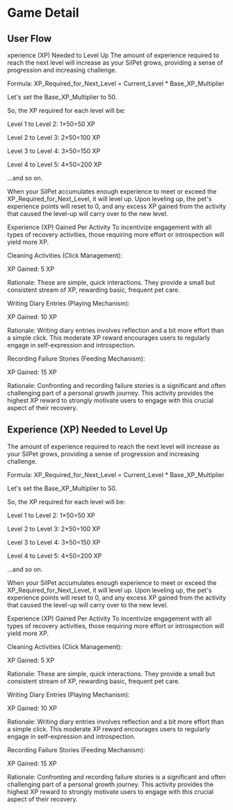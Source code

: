 # Game Detail

## User Flow
xperience (XP) Needed to Level Up
The amount of experience required to reach the next level will increase as your SilPet grows, providing a sense of progression and increasing challenge.

Formula: XP_Required_for_Next_Level = Current_Level * Base_XP_Multiplier

Let's set the Base_XP_Multiplier to 50.

So, the XP required for each level will be:

Level 1 to Level 2: 1×50=50 XP

Level 2 to Level 3: 2×50=100 XP

Level 3 to Level 4: 3×50=150 XP

Level 4 to Level 5: 4×50=200 XP

...and so on.

When your SilPet accumulates enough experience to meet or exceed the XP_Required_for_Next_Level, it will level up. Upon leveling up, the pet's experience points will reset to 0, and any excess XP gained from the activity that caused the level-up will carry over to the new level.

Experience (XP) Gained Per Activity
To incentivize engagement with all types of recovery activities, those requiring more effort or introspection will yield more XP.

Cleaning Activities (Click Management):

XP Gained: 5 XP

Rationale: These are simple, quick interactions. They provide a small but consistent stream of XP, rewarding basic, frequent pet care.

Writing Diary Entries (Playing Mechanism):

XP Gained: 10 XP

Rationale: Writing diary entries involves reflection and a bit more effort than a simple click. This moderate XP reward encourages users to regularly engage in self-expression and introspection.

Recording Failure Stories (Feeding Mechanism):

XP Gained: 15 XP

Rationale: Confronting and recording failure stories is a significant and often challenging part of a personal growth journey. This activity provides the highest XP reward to strongly motivate users to engage with this crucial aspect of their recovery.

## Experience (XP) Needed to Level Up
The amount of experience required to reach the next level will increase as your SilPet grows, providing a sense of progression and increasing challenge.

Formula: XP_Required_for_Next_Level = Current_Level * Base_XP_Multiplier

Let's set the Base_XP_Multiplier to 50.

So, the XP required for each level will be:

Level 1 to Level 2: 1×50=50 XP

Level 2 to Level 3: 2×50=100 XP

Level 3 to Level 4: 3×50=150 XP

Level 4 to Level 5: 4×50=200 XP

...and so on.

When your SilPet accumulates enough experience to meet or exceed the XP_Required_for_Next_Level, it will level up. Upon leveling up, the pet's experience points will reset to 0, and any excess XP gained from the activity that caused the level-up will carry over to the new level.

Experience (XP) Gained Per Activity
To incentivize engagement with all types of recovery activities, those requiring more effort or introspection will yield more XP.

Cleaning Activities (Click Management):

XP Gained: 5 XP

Rationale: These are simple, quick interactions. They provide a small but consistent stream of XP, rewarding basic, frequent pet care.

Writing Diary Entries (Playing Mechanism):

XP Gained: 10 XP

Rationale: Writing diary entries involves reflection and a bit more effort than a simple click. This moderate XP reward encourages users to regularly engage in self-expression and introspection.

Recording Failure Stories (Feeding Mechanism):

XP Gained: 15 XP

Rationale: Confronting and recording failure stories is a significant and often challenging part of a personal growth journey. This activity provides the highest XP reward to strongly motivate users to engage with this crucial aspect of their recovery.